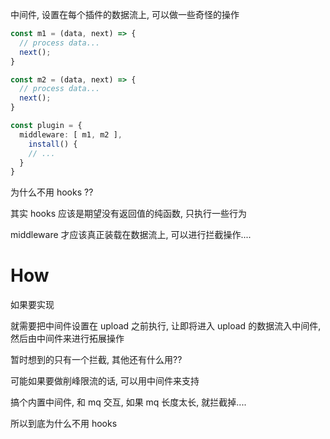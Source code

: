 中间件, 设置在每个插件的数据流上, 可以做一些奇怪的操作

```typescript
const m1 = (data, next) => {
  // process data...
  next();
}

const m2 = (data, next) => {
  // process data...
  next();
}

const plugin = {
  middleware: [ m1, m2 ],
	install() {
    // ...
  }
}
```



为什么不用 hooks ??



其实 hooks 应该是期望没有返回值的纯函数, 只执行一些行为

middleware 才应该真正装载在数据流上, 可以进行拦截操作....





# How

如果要实现

就需要把中间件设置在 upload 之前执行, 让即将进入 upload 的数据流入中间件, 然后由中间件来进行拓展操作

暂时想到的只有一个拦截, 其他还有什么用??

可能如果要做削峰限流的话, 可以用中间件来支持

搞个内置中间件, 和 mq 交互, 如果 mq 长度太长, 就拦截掉....



所以到底为什么不用 hooks